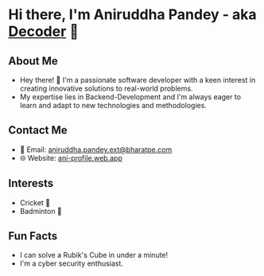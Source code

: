 # Hi there, I'm Aniruddha Pandey - aka [Decoder](https://github.com/Lucifer-00007) 👋


## About Me
- Hey there! 👋 I'm a passionate software developer with a keen interest in creating innovative solutions to real-world problems. 
- My expertise lies in Backend-Development and I'm always eager to learn and adapt to new technologies and methodologies.


## Contact Me
- 📧 Email: [aniruddha.pandey.ext@bharatpe.com](mailto:aniruddha.pandey.ext@bharatpe.com)
- 🌐 Website: [ani-profile.web.app](https://ani-profile.web.app/)


## Interests
- Cricket 🏏
- Badminton 🏸


## Fun Facts
- I can solve a Rubik's Cube in under a minute!
- I'm a cyber security enthusiast.




<!---
aniruddha-bhatape/aniruddha-bhatape is a ✨ special ✨ repository because its `README.md` (this file) appears on your GitHub profile.
You can click the Preview link to take a look at your changes.
--->


